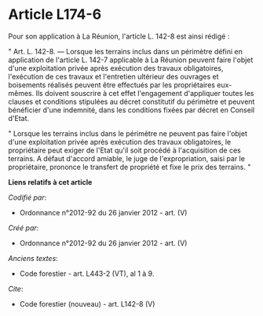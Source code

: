 # Article L174-6

Pour son application à La Réunion, l'article L. 142-8 est ainsi rédigé : 

" Art. L. 142-8. ― Lorsque les terrains inclus dans un périmètre défini en application de l'article L. 142-7 applicable à La
Réunion peuvent faire l'objet d'une exploitation privée après exécution des travaux obligatoires, l'exécution de ces travaux
et l'entretien ultérieur des ouvrages et boisements réalisés peuvent être effectués par les propriétaires eux-mêmes. Ils
doivent souscrire à cet effet l'engagement d'appliquer toutes les clauses et conditions stipulées au décret constitutif du
périmètre et peuvent bénéficier d'une indemnité, dans les conditions fixées par décret en Conseil d'Etat. 

" Lorsque les terrains inclus dans le périmètre ne peuvent pas faire l'objet d'une exploitation privée après exécution des
travaux obligatoires, le propriétaire peut exiger de l'Etat qu'il soit procédé à l'acquisition de ces terrains. A défaut
d'accord amiable, le juge de l'expropriation, saisi par le propriétaire, prononce le transfert de propriété et fixe le prix
des terrains. "

**Liens relatifs à cet article**

_Codifié par_:

  - Ordonnance n°2012-92 du 26 janvier 2012 - art. (V)

_Créé par_:

  - Ordonnance n°2012-92 du 26 janvier 2012 - art. (V)

_Anciens textes_:

  - Code forestier - art. L443-2 (VT), al 1 à 9.

_Cite_:

  - Code forestier (nouveau) - art. L142-8 (V)
